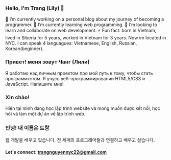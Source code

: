 ### Hello, I'm Trang (Lily) 👋

 🔭 I’m currently working on a personal blog about my journey of becoming a programmer.
 🌱 I’m currently learning web programming.
 👯 I’m looking to learn and collaborate on web development.
 ⚡ Fun fact: born in Vietnam, lived in Siberia for 5 years, worked in Vietnam for 3 years. Now im located in NYC. 
 I can speak 4 languagues: Vietnamese, English, Russian, Korean(beginner).

### Привет! меня зовут Чанг (Лили)
Я работаю над личным проектом про мой путь к тому, чтобы стать программтстом. 
Я учусь веб-программировании HTML5/CSS и JavaScript.
Напишите мне!

### Xin chào!
Hiện tại mình đang học lập trình website và mong muốn được kết nối, học hỏi và làm một dự án về lập trình web.


### 안녕! 내 이름은 트랑
웹 개발을 배우고 있습니다, 전 세계의 프로그래머들과 연결하고 배우고 싶습니다. 

#### Let's connect: trangnguyennyc22@gmail.com





